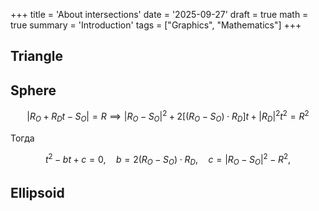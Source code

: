 +++
title = 'About intersections'
date = '2025-09-27'
draft = true
math = true
summary = 'Introduction'
tags = ["Graphics", "Mathematics"]
+++

## Triangle



## Sphere

$$
| R_{O} + R_{D} t - S_{O} | = R \implies |R_{O} - S_{O}|^{2} + 2[(R_{O} - S_{O}) \cdot R_{D}] t + |R_{D}|^{2} t^{2} = R^{2}
$$

Тогда

$$
t^{2} - bt + c = 0, \quad b = 2(R_{O} - S_{O}) \cdot R_{D}, \quad c = |R_{O} - S_{O}|^{2} - R^{2}, 
$$

## Ellipsoid

